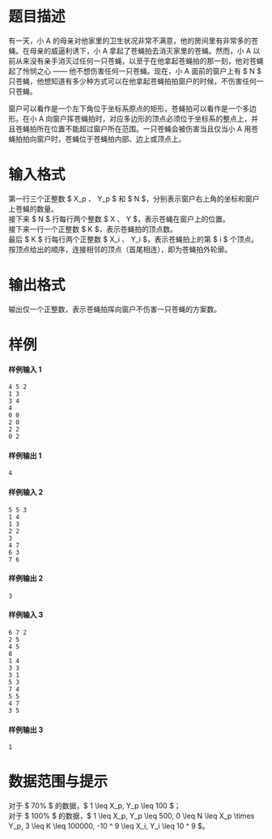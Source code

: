 
# 题目描述

有一天，小 A 的母亲对他家里的卫生状况非常不满意，他的房间里有非常多的苍蝇。在母亲的威逼利诱下，小 A 拿起了苍蝇拍去消灭家里的苍蝇。然而，小 A 以前从来没有亲手消灭过任何一只苍蝇，以至于在他拿起苍蝇拍的那一刻，他对苍蝇起了怜悯之心 —— 他不想伤害任何一只苍蝇。现在，小 A 面前的窗户上有 $ N $ 只苍蝇，他想知道有多少种方式可以在他拿起苍蝇拍拍窗户的时候，不伤害任何一只苍蝇。

窗户可以看作是一个左下角位于坐标系原点的矩形，苍蝇拍可以看作是一个多边形。在小 A 向窗户挥苍蝇拍时，对应多边形的顶点必须位于坐标系的整点上，并且苍蝇拍所在位置不能超过窗户所在范围。一只苍蝇会被伤害当且仅当小 A 用苍蝇拍拍向窗户时，苍蝇位于苍蝇拍内部、边上或顶点上。

# 输入格式

第一行三个正整数 $ X_p $、$ Y_p $ 和 $ N $，分别表示窗户右上角的坐标和窗户上苍蝇的数量。  
接下来 $ N $ 行每行两个整数 $ X $、$ Y $，表示苍蝇在窗户上的位置。  
接下来一行一个正整数 $ K $，表示苍蝇拍的顶点数。  
最后 $ K $ 行每行两个正整数 $ X_i $、$ Y_i $，表示苍蝇拍上的第 $ i $ 个顶点。按顶点给出的顺序，连接相邻的顶点（首尾相连），即为苍蝇拍外轮廓。

# 输出格式

输出仅一个正整数，表示苍蝇拍挥向窗户不伤害一只苍蝇的方案数。

# 样例

#### 样例输入 1
```plain
4 5 2
1 3
3 4
4
0 0
2 0
2 2
0 2
```

#### 样例输出 1
```plain
4
```

#### 样例输入 2
```plain
5 5 3
1 4
1 3
2 2
3
4 7
6 3
7 6
```

#### 样例输出 2
```plain
3
```

#### 样例输入 3
```plain
6 7 2
2 5
4 5
8
1 4
3 3
3 1
5 3
7 4
5 5
4 7
3 5
```

#### 样例输出 3
```plain
1
```

# 数据范围与提示

对于 $ 70\% $ 的数据，$ 1 \leq X_p, Y_p \leq 100 $；  
对于 $ 100\% $ 的数据，$ 1 \leq X_p, Y_p \leq 500, 0 \leq N \leq X_p \times Y_p, 3 \leq K \leq 100000, -10 ^ 9 \leq X_i, Y_i \leq 10 ^ 9 $。

